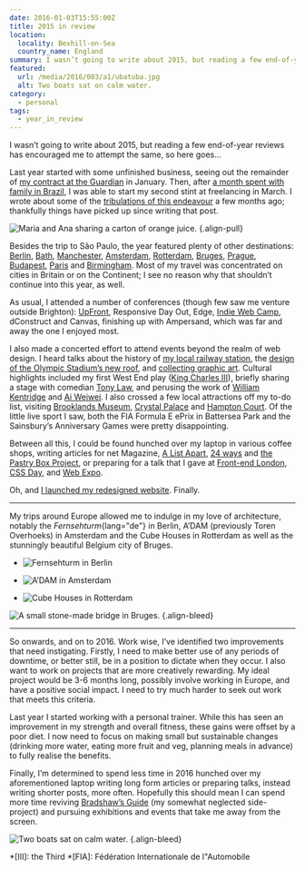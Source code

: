 ```yaml
---
date: 2016-01-03T15:55:00Z
title: 2015 in review
location:
  locality: Bexhill-on-Sea
  country_name: England
summary: I wasn’t going to write about 2015, but reading a few end-of-year reviews has encouraged me to attempt the same, so here goes…
featured:
  url: /media/2016/003/a1/ubatuba.jpg
  alt: Two boats sat on calm water.
category:
  - personal
tags:
  - year_in_review
---
```


I wasn’t going to write about 2015, but reading a few end-of-year reviews has encouraged me to attempt the same, so here goes…

Last year started with some unfinished business, seeing out the remainder of [my contract at the Guardian][1] in January. Then, after [a month spent with family in Brazil][2], I was able to start my second stint at freelancing in March. I wrote about some of the [tribulations of this endeavour][3] a few months ago; thankfully things have picked up since writing that post.

![Maria and Ana sharing a carton of orange juice.](/media/2016/003/a1/nieces.jpg "Visiting family in February meant I could spend some quality time with my brother and two nieces, Maria and Ana.")
{.align-pull}

Besides the trip to São Paulo, the year featured plenty of other destinations: [Berlin][4], [Bath][5], [Manchester][6], [Amsterdam][7], [Rotterdam][8], [Bruges][9], [Prague][10], [Budapest][11], [Paris][12] and [Birmingham][13]. Most of my travel was concentrated on cities in Britain or on the Continent; I see no reason why that shouldn’t continue into this year, as well.

As usual, I attended a number of conferences (though few saw me venture outside Brighton): [UpFront][14], Responsive Day Out, Edge, [Indie Web Camp][15], dConstruct and Canvas, finishing up with Ampersand, which was far and away the one I enjoyed most.

I also made a concerted effort to attend events beyond the realm of web design. I heard talks about the history of [my local railway station][16], the [design of the Olympic Stadium’s new roof][17], and [collecting graphic art][18]. Cultural highlights included my first West End play ([King Charles III][19]), briefly sharing a stage with comedian [Tony Law][20], and perusing the work of [William Kentridge][21] and [Ai Weiwei][22]. I also crossed a few local attractions off my to-do list, visiting [Brooklands Museum][23], [Crystal Palace][24] and [Hampton Court][25]. Of the little live sport I saw, both the FIA Formula E ePrix in Battersea Park and the Sainsbury’s Anniversary Games were pretty disappointing.

Between all this, I could be found hunched over my laptop in various coffee shops, writing articles for net Magazine, [A List Apart][26], [24 ways][27] and [the Pastry Box Project][28], or preparing for a talk that I gave at [Front-end London][29], [CSS Day][30], and [Web Expo][31].

Oh, and [I launched my redesigned website][32]. Finally.

---

My trips around Europe allowed me to indulge in my love of architecture, notably the _Fernsehturm_{lang="de"} in Berlin, A’DAM (previously Toren Overhoeks) in Amsterdam and the Cube Houses in Rotterdam as well as the stunningly beautiful Belgium city of Bruges.

- ![Fernsehturm in Berlin](/media/2016/003/a1/berlin.jpg)

- ![A’DAM in Amsterdam](/media/2016/003/a1/amsterdam.jpg)

- ![Cube Houses in Rotterdam](/media/2016/003/a1/rotterdam.jpg)

![A small stone-made bridge in Bruges.](/media/2016/003/a1/bruges.jpg)
{.align-bleed}

---

So onwards, and on to 2016. Work wise, I’ve identified two improvements that need instigating. Firstly, I need to make better use of any periods of downtime, or better still, be in a position to dictate when they occur. I also want to work on projects that are more creatively rewarding. My ideal project would be 3-6 months long, possibly involve working in Europe, and have a positive social impact. I need to try much harder to seek out work that meets this criteria.

Last year I started working with a personal trainer. While this has seen an improvement in my strength and overall fitness, these gains were offset by a poor diet. I now need to focus on making small but sustainable changes (drinking more water, eating more fruit and veg, planning meals in advance) to fully realise the benefits.

Finally, I’m determined to spend less time in 2016 hunched over my aforementioned laptop writing long form articles or preparing talks, instead writing shorter posts, more often. Hopefully this should mean I can spend more time reviving [Bradshaw’s Guide][33] (my somewhat neglected side-project) and pursuing exhibitions and events that take me away from the screen.

![Two boats sat on calm water.](/media/2016/003/a1/ubatuba.jpg "Boats sat on still Atlantic waters, just off the coast of Ubatuba, Brazil.")
{.align-bleed}

[1]: /2015/020/a1/changing_gears/
[2]: https://www.flickr.com/photos/paulrobertlloyd/albums/72157651139544056
[3]: /2015/302/a1/taking_the_plunge/
[4]: /2015/061/a1/berlin/
[5]: https://www.flickr.com/photos/paulrobertlloyd/albums/72157653674238385
[6]: https://www.flickr.com/photos/paulrobertlloyd/albums/72157653664664251
[7]: https://www.flickr.com/photos/paulrobertlloyd/albums/72157655492168761
[8]: /2015/176/a1/rotterdam/
[9]: https://www.flickr.com/photos/paulrobertlloyd/albums/72157655245859280
[10]: /2015/264/a1/prague/
[11]: https://www.flickr.com/photos/paulrobertlloyd/albums/72157661145540980
[12]: https://www.flickr.com/photos/paulrobertlloyd/albums/72157661668166631
[13]: https://www.flickr.com/photos/paulrobertlloyd/albums/72157661695705731
[14]: /2015/150/a1/upfront/
[15]: /2015/193/a1/webmentions/
[16]: https://en.wikipedia.org/wiki/London_Road_%28Brighton%29_railway_station
[17]: http://istructe.hosted.panopto.com/Panopto/Pages/Viewer.aspx?id=98a11fad-5fb2-4182-9eff-0e0f777ac829
[18]: https://twitter.com/uniteditions/status/623858523764596736
[19]: https://en.wikipedia.org/wiki/King_Charles_III_%28play%29
[20]: https://en.wikipedia.org/wiki/Tony_Law
[21]: /2015/172/a1/william_kentridge/
[22]: https://www.flickr.com/photos/paulrobertlloyd/albums/72157661132705309
[23]: https://www.flickr.com/photos/paulrobertlloyd/albums/72157657142944499
[24]: https://www.flickr.com/photos/paulrobertlloyd/albums/72157657546312162
[25]: https://www.flickr.com/photos/paulrobertlloyd/albums/72157661970993660
[26]: http://alistapart.com/article/thinking-responsively-a-framework-for-future-learning
[27]: https://24ways.org/2015/beyond-the-style-guide/
[28]: https://the-pastry-box-project.net/baker/paul-lloyd
[29]: /2015/148/e1/front_end_london_22/
[30]: /2015/163/s1/css_day/
[31]: https://speakerdeck.com/paulrobertlloyd/responsive-principles-webexpo
[32]: /2015/201/a1/shipped/
[33]: https://bradshaws.guide

*[III]: the Third
*[FIA]: Fédération Internationale de l"Automobile
